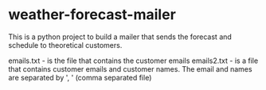 # weather-forecast-mailer

This is a python project to build a mailer that sends the forecast and schedule to theoretical customers.


emails.txt - is the file that contains the customer emails
emails2.txt - is a file that contains customer emails and customer names. The email and names are separated by ', ' (comma separated file)
